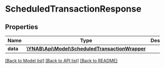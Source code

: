 # ScheduledTransactionResponse

## Properties
Name | Type | Description | Notes
------------ | ------------- | ------------- | -------------
**data** | [**\YNAB\Api\Model\ScheduledTransactionWrapper**](ScheduledTransactionWrapper.md) |  | 

[[Back to Model list]](../README.md#documentation-for-models) [[Back to API list]](../README.md#documentation-for-api-endpoints) [[Back to README]](../README.md)


